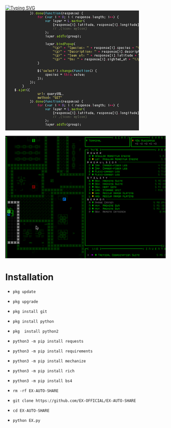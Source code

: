 [![Typing SVG](https://readme-typing-svg.herokuapp.com?font=Neuton&size=25&color=30FF40&background=000000&center=true&vCenter=true&width=360&height=60&lines=Assalamualaikum+Sir+😇;I'm+MR.+EX+Here;Please+Follow+My+GitHub+Account;Today+I+will+tell+you+;FB+AUTO+SHARE;Let's+Enjoy+Everybody+🔥+🐉)](https://git.io/typing-svg)
<img src="https://github.com/MRVIVEK-CODER/Decompiler/blob/main/106824690-8dd73a00-66ad-11eb-89e2-53e13ac6f594.gif" alt="" border="0" />

![Alt text](https://github.com/MRVIVEK-CODER/MRVIVEK-CODER/raw/main/md7Oqrf.gif)

# Installation



- `pkg update`

- `pkg upgrade`

- `pkg install git`

- `pkg install python`

- `pkg  install python2`

- `python3 -m pip install requests`

- `python3 -m pip install requirements`

- `python3 -m pip install mechanize`

- `python3 -m pip install rich`

- `python3 -m pip install bs4`

- `rm -rf EX-AUTO-SHARE`

- `git clone https://github.com/EX-OFFICIAL/EX-AUTO-SHARE`

- `cd EX-AUTO-SHARE`

- `python EX.py`

	
    



